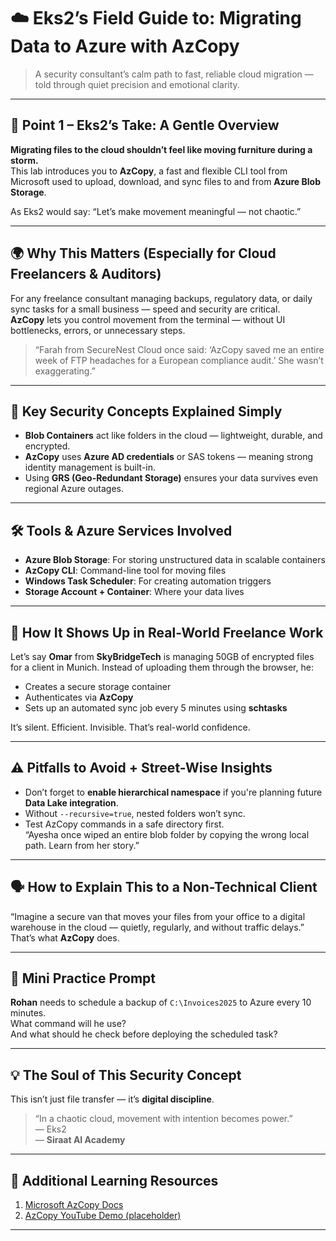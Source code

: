 
# ☁️ Eks2’s Field Guide to: Migrating Data to Azure with AzCopy

> A security consultant’s calm path to fast, reliable cloud migration — told through quiet precision and emotional clarity.

---

## 📘 Point 1 – Eks2’s Take: A Gentle Overview

**Migrating files to the cloud shouldn’t feel like moving furniture during a storm.**  
This lab introduces you to **AzCopy**, a fast and flexible CLI tool from Microsoft used to upload, download, and sync files to and from **Azure Blob Storage**. 

As Eks2 would say: “Let’s make movement meaningful — not chaotic.”

---

## 🌍 Why This Matters (Especially for Cloud Freelancers & Auditors)

For any freelance consultant managing backups, regulatory data, or daily sync tasks for a small business — speed and security are critical.  
**AzCopy** lets you control movement from the terminal — without UI bottlenecks, errors, or unnecessary steps.

> “Farah from SecureNest Cloud once said: ‘AzCopy saved me an entire week of FTP headaches for a European compliance audit.’ She wasn’t exaggerating.”

---

## 🔐 Key Security Concepts Explained Simply

- **Blob Containers** act like folders in the cloud — lightweight, durable, and encrypted.
- **AzCopy** uses **Azure AD credentials** or SAS tokens — meaning strong identity management is built-in.
- Using **GRS (Geo-Redundant Storage)** ensures your data survives even regional Azure outages.

---

## 🛠 Tools & Azure Services Involved

- **Azure Blob Storage**: For storing unstructured data in scalable containers
- **AzCopy CLI**: Command-line tool for moving files
- **Windows Task Scheduler**: For creating automation triggers
- **Storage Account + Container**: Where your data lives

---

## 💼 How It Shows Up in Real-World Freelance Work

Let’s say **Omar** from **SkyBridgeTech** is managing 50GB of encrypted files for a client in Munich. Instead of uploading them through the browser, he:

- Creates a secure storage container
- Authenticates via **AzCopy**
- Sets up an automated sync job every 5 minutes using **schtasks**

It’s silent. Efficient. Invisible. That’s real-world confidence.

---

## ⚠️ Pitfalls to Avoid + Street-Wise Insights

- Don’t forget to **enable hierarchical namespace** if you're planning future **Data Lake integration**.
- Without `--recursive=true`, nested folders won’t sync.
- Test AzCopy commands in a safe directory first.  
  “Ayesha once wiped an entire blob folder by copying the wrong local path. Learn from her story.”

---

## 🗣️ How to Explain This to a Non-Technical Client

“Imagine a secure van that moves your files from your office to a digital warehouse in the cloud — quietly, regularly, and without traffic delays.”  
That’s what **AzCopy** does.

---

## 🧠 Mini Practice Prompt

**Rohan** needs to schedule a backup of `C:\Invoices2025` to Azure every 10 minutes.  
What command will he use?  
And what should he check before deploying the scheduled task?

---

## 💡 The Soul of This Security Concept

This isn’t just file transfer — it’s **digital discipline**.

> “In a chaotic cloud, movement with intention becomes power.”  
> — Eks2  
> — **Siraat AI Academy**

---

## 🔗 Additional Learning Resources

1. [Microsoft AzCopy Docs](https://learn.microsoft.com/en-us/azure/storage/common/storage-use-azcopy-v10)
2. [AzCopy YouTube Demo (placeholder)](https://youtube.com/example)

---

